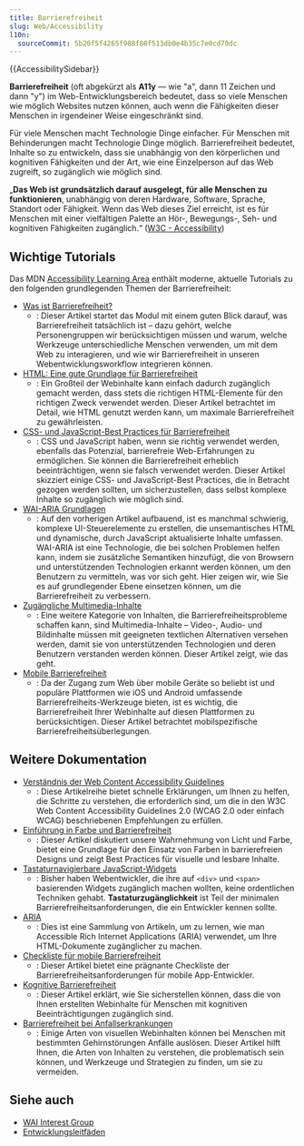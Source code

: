 ```yaml
---
title: Barrierefreiheit
slug: Web/Accessibility
l10n:
  sourceCommit: 5b20f5f4265f988f80f513db0e4b35c7e0cd70dc
---
```


{{AccessibilitySidebar}}

**Barrierefreiheit** (oft abgekürzt als **A11y** — wie "a", dann 11 Zeichen und dann "y") im Web-Entwicklungsbereich bedeutet, dass so viele Menschen wie möglich Websites nutzen können, auch wenn die Fähigkeiten dieser Menschen in irgendeiner Weise eingeschränkt sind.

Für viele Menschen macht Technologie Dinge einfacher. Für Menschen mit Behinderungen macht Technologie Dinge möglich. Barrierefreiheit bedeutet, Inhalte so zu entwickeln, dass sie unabhängig von den körperlichen und kognitiven Fähigkeiten und der Art, wie eine Einzelperson auf das Web zugreift, so zugänglich wie möglich sind.

„**Das Web ist grundsätzlich darauf ausgelegt, für alle Menschen zu funktionieren**, unabhängig von deren Hardware, Software, Sprache, Standort oder Fähigkeit. Wenn das Web dieses Ziel erreicht, ist es für Menschen mit einer vielfältigen Palette an Hör-, Bewegungs-, Seh- und kognitiven Fähigkeiten zugänglich.“ ([W3C - Accessibility](https://www.w3.org/standards/webdesign/accessibility))

## Wichtige Tutorials

Das MDN [Accessibility Learning Area](/de/docs/Learn_web_development/Core/Accessibility) enthält moderne, aktuelle Tutorials zu den folgenden grundlegenden Themen der Barrierefreiheit:

- [Was ist Barrierefreiheit?](/de/docs/Learn_web_development/Core/Accessibility/What_is_accessibility)
  - : Dieser Artikel startet das Modul mit einem guten Blick darauf, was Barrierefreiheit tatsächlich ist – dazu gehört, welche Personengruppen wir berücksichtigen müssen und warum, welche Werkzeuge unterschiedliche Menschen verwenden, um mit dem Web zu interagieren, und wie wir Barrierefreiheit in unseren Webentwicklungsworkflow integrieren können.
- [HTML: Eine gute Grundlage für Barrierefreiheit](/de/docs/Learn_web_development/Core/Accessibility/HTML)
  - : Ein Großteil der Webinhalte kann einfach dadurch zugänglich gemacht werden, dass stets die richtigen HTML-Elemente für den richtigen Zweck verwendet werden. Dieser Artikel betrachtet im Detail, wie HTML genutzt werden kann, um maximale Barrierefreiheit zu gewährleisten.
- [CSS- und JavaScript-Best Practices für Barrierefreiheit](/de/docs/Learn_web_development/Core/Accessibility/CSS_and_JavaScript)
  - : CSS und JavaScript haben, wenn sie richtig verwendet werden, ebenfalls das Potenzial, barrierefreie Web-Erfahrungen zu ermöglichen. Sie können die Barrierefreiheit erheblich beeinträchtigen, wenn sie falsch verwendet werden. Dieser Artikel skizziert einige CSS- und JavaScript-Best Practices, die in Betracht gezogen werden sollten, um sicherzustellen, dass selbst komplexe Inhalte so zugänglich wie möglich sind.
- [WAI-ARIA Grundlagen](/de/docs/Learn_web_development/Core/Accessibility/WAI-ARIA_basics)
  - : Auf den vorherigen Artikel aufbauend, ist es manchmal schwierig, komplexe UI-Steuerelemente zu erstellen, die unsemantisches HTML und dynamische, durch JavaScript aktualisierte Inhalte umfassen. WAI-ARIA ist eine Technologie, die bei solchen Problemen helfen kann, indem sie zusätzliche Semantiken hinzufügt, die von Browsern und unterstützenden Technologien erkannt werden können, um den Benutzern zu vermitteln, was vor sich geht. Hier zeigen wir, wie Sie es auf grundlegender Ebene einsetzen können, um die Barrierefreiheit zu verbessern.
- [Zugängliche Multimedia-Inhalte](/de/docs/Learn_web_development/Core/Accessibility/Multimedia)
  - : Eine weitere Kategorie von Inhalten, die Barrierefreiheitsprobleme schaffen kann, sind Multimedia-Inhalte – Video-, Audio- und Bildinhalte müssen mit geeigneten textlichen Alternativen versehen werden, damit sie von unterstützenden Technologien und deren Benutzern verstanden werden können. Dieser Artikel zeigt, wie das geht.
- [Mobile Barrierefreiheit](/de/docs/Learn_web_development/Core/Accessibility/Mobile)
  - : Da der Zugang zum Web über mobile Geräte so beliebt ist und populäre Plattformen wie iOS und Android umfassende Barrierefreiheits-Werkzeuge bieten, ist es wichtig, die Barrierefreiheit Ihrer Webinhalte auf diesen Plattformen zu berücksichtigen. Dieser Artikel betrachtet mobilspezifische Barrierefreiheitsüberlegungen.

## Weitere Dokumentation

- [Verständnis der Web Content Accessibility Guidelines](/de/docs/Web/Accessibility/Understanding_WCAG)
  - : Diese Artikelreihe bietet schnelle Erklärungen, um Ihnen zu helfen, die Schritte zu verstehen, die erforderlich sind, um die in den W3C Web Content Accessibility Guidelines 2.0 (WCAG 2.0 oder einfach WCAG) beschriebenen Empfehlungen zu erfüllen.
- [Einführung in Farbe und Barrierefreiheit](/de/docs/Web/Accessibility/Understanding_Colors_and_Luminance)
  - : Dieser Artikel diskutiert unsere Wahrnehmung von Licht und Farbe, bietet eine Grundlage für den Einsatz von Farben in barrierefreien Designs und zeigt Best Practices für visuelle und lesbare Inhalte.
- [Tastaturnavigierbare JavaScript-Widgets](/de/docs/Web/Accessibility/Keyboard-navigable_JavaScript_widgets)
  - : Bisher haben Webentwickler, die ihre auf `<div>` und `<span>` basierenden Widgets zugänglich machen wollten, keine ordentlichen Techniken gehabt. **Tastaturzugänglichkeit** ist Teil der minimalen Barrierefreiheitsanforderungen, die ein Entwickler kennen sollte.
- [ARIA](/de/docs/Web/Accessibility/ARIA)
  - : Dies ist eine Sammlung von Artikeln, um zu lernen, wie man Accessible Rich Internet Applications (ARIA) verwendet, um Ihre HTML-Dokumente zugänglicher zu machen.
- [Checkliste für mobile Barrierefreiheit](/de/docs/Web/Accessibility/Mobile_accessibility_checklist)
  - : Dieser Artikel bietet eine prägnante Checkliste der Barrierefreiheitsanforderungen für mobile App-Entwickler.
- [Kognitive Barrierefreiheit](/de/docs/Web/Accessibility/Cognitive_accessibility)
  - : Dieser Artikel erklärt, wie Sie sicherstellen können, dass die von Ihnen erstellten Webinhalte für Menschen mit kognitiven Beeinträchtigungen zugänglich sind.
- [Barrierefreiheit bei Anfallserkrankungen](/de/docs/Web/Accessibility/Seizure_disorders)
  - : Einige Arten von visuellen Webinhalten können bei Menschen mit bestimmten Gehirnstörungen Anfälle auslösen. Dieser Artikel hilft Ihnen, die Arten von Inhalten zu verstehen, die problematisch sein können, und Werkzeuge und Strategien zu finden, um sie zu vermeiden.

## Siehe auch

- [WAI Interest Group](https://www.w3.org/WAI/about/groups/waiig/)
- [Entwicklungsleitfäden](/de/docs/Web/Guide)
